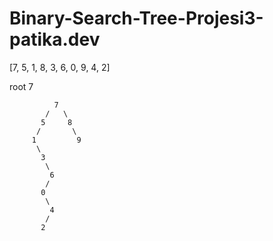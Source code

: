 # Binary-Search-Tree-Projesi3-patika.dev
      
[7, 5, 1, 8, 3, 6, 0, 9, 4, 2]

root 7

              7
            /   \
           5     8
          /       \
         1         9
          \
           3
            \
             6
            /
           0
            \
             4
            /
           2
